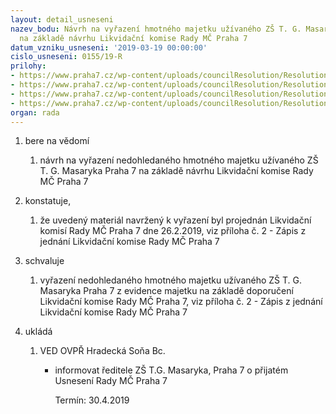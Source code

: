 ```yaml
---
layout: detail_usneseni
nazev_bodu: Návrh na vyřazení hmotného majetku užívaného ZŠ T. G. Masaryka Praha 7
  na základě návrhu Likvidační komise Rady MČ Praha 7
datum_vzniku_usneseni: '2019-03-19 00:00:00'
cislo_usneseni: 0155/19-R
prilohy:
- https://www.praha7.cz/wp-content/uploads/councilResolution/Resolutions/30693/export/Duvodovazprava1932019~437912.docx
- https://www.praha7.cz/wp-content/uploads/councilResolution/Resolutions/30693/export/Zapis22019martina~437911.docx
- https://www.praha7.cz/wp-content/uploads/councilResolution/Resolutions/30693/export/Prilohamaterialu~437910.pdf
- https://www.praha7.cz/wp-content/uploads/councilResolution/Resolutions/30693/export/export~438416.pdf
organ: rada
---
```

<OL class=urzList_view id=urzList>
<LI class=urzClass1><SPAN name="1">bere na vědomí</SPAN> 
<OL class="urzOlClass decimal ">
<LI class=urzClass2 style="TEXT-ALIGN: left"><SPAN>
<P>návrh na vyřazení nedohledaného hmotného majetku užívaného ZŠ T. G. Masaryka Praha 7 na základě návrhu Likvidační komise Rady MČ Praha 7</P></SPAN></LI></OL></LI>
<LI class=urzClass1><SPAN name="50">konstatuje,</SPAN> 
<OL class="urzOlClass decimal ">
<LI class=urzClass2 style="TEXT-ALIGN: left"><SPAN>
<P>že uvedený materiál navržený k vyřazení byl projednán Likvidační komisí Rady MČ Praha 7 dne 26.2.2019, viz příloha č. 2 - Zápis z jednání Likvidační komise Rady MČ Praha 7</P></SPAN></LI></OL></LI>
<LI class=urzClass1><SPAN name="24">schvaluje</SPAN> 
<OL class="urzOlClass decimal ">
<LI class=urzClass2 style="TEXT-ALIGN: left"><SPAN>
<P>vyřazení nedohledaného hmotného majetku užívaného ZŠ T. G. Masaryka Praha 7 z evidence majetku na základě doporučení Likvidační komise Rady MČ Praha 7, viz příloha č. 2 - Zápis z jednání Likvidační komise Rady MČ Praha 7</P></SPAN></LI></OL></LI>
<LI class=urzClass1 id=urzUkoly><SPAN name="1">ukládá</SPAN>
<OL class=urzOlClass>
<LI class=urzClass2><SPAN>
<P>VED OVPŘ Hradecká Soňa Bc.</P></SPAN>
<UL class=urzUlClass>
<LI class=urzClass3><SPAN>
<P>informovat ředitele ZŠ T.G. Masaryka, Praha 7 o přijatém Usnesení Rady MČ Praha 7</P></SPAN><SPAN class=urzUkolTermin>Termín:&nbsp;30.4.2019</SPAN></LI></UL></LI></OL></LI></OL>